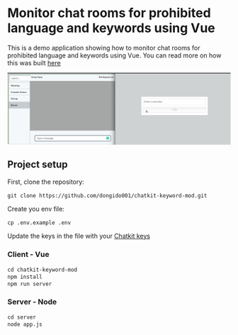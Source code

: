# Monitor chat rooms for prohibited language and keywords using Vue

This is a demo application showing how to monitor chat rooms for prohibited language and keywords using Vue. You can read more on how this was built [here](https://pusher.com)

![Sample working example](./screenshots/mod.gif)

## Project setup

First, clone the repository:
```
git clone https://github.com/dongido001/chatkit-keyword-mod.git
```

Create you env file:

```
cp .env.example .env
```
Update the keys in the file with your [Chatkit keys](https://pusher.com/chatkit)
### Client - Vue

```
cd chatkit-keyword-mod
npm install
npm run server
```

### Server - Node

```
cd server
node app.js
```
